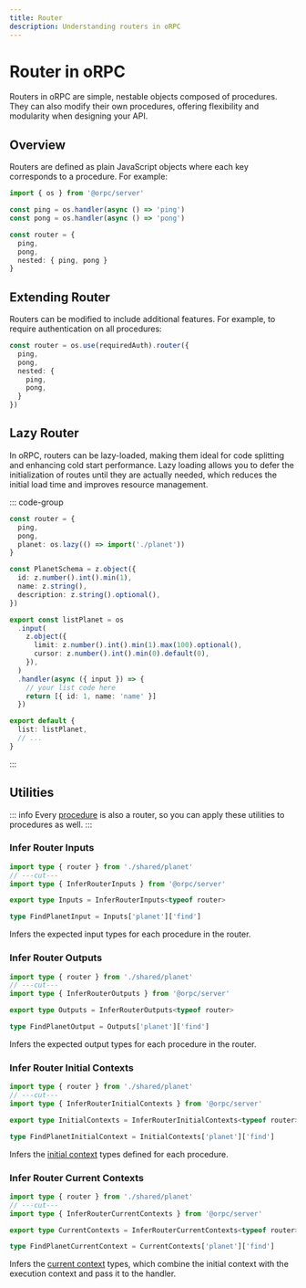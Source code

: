 ```yaml
---
title: Router
description: Understanding routers in oRPC
---
```


# Router in oRPC

Routers in oRPC are simple, nestable objects composed of procedures. They can also modify their own procedures, offering flexibility and modularity when designing your API.

## Overview

Routers are defined as plain JavaScript objects where each key corresponds to a procedure. For example:

```ts
import { os } from '@orpc/server'

const ping = os.handler(async () => 'ping')
const pong = os.handler(async () => 'pong')

const router = {
  ping,
  pong,
  nested: { ping, pong }
}
```

## Extending Router

Routers can be modified to include additional features. For example, to require authentication on all procedures:

```ts
const router = os.use(requiredAuth).router({
  ping,
  pong,
  nested: {
    ping,
    pong,
  }
})
```

## Lazy Router

In oRPC, routers can be lazy-loaded, making them ideal for code splitting and enhancing cold start performance. Lazy loading allows you to defer the initialization of routes until they are actually needed, which reduces the initial load time and improves resource management.

::: code-group

```ts [router.ts]
const router = {
  ping,
  pong,
  planet: os.lazy(() => import('./planet'))
}
```

```ts [planet.ts]
const PlanetSchema = z.object({
  id: z.number().int().min(1),
  name: z.string(),
  description: z.string().optional(),
})

export const listPlanet = os
  .input(
    z.object({
      limit: z.number().int().min(1).max(100).optional(),
      cursor: z.number().int().min(0).default(0),
    }),
  )
  .handler(async ({ input }) => {
    // your list code here
    return [{ id: 1, name: 'name' }]
  })

export default {
  list: listPlanet,
  // ...
}
```

:::

## Utilities

::: info
Every [procedure](/docs/procedure) is also a router, so you can apply these utilities to procedures as well.
:::

### Infer Router Inputs

```ts twoslash
import type { router } from './shared/planet'
// ---cut---
import type { InferRouterInputs } from '@orpc/server'

export type Inputs = InferRouterInputs<typeof router>

type FindPlanetInput = Inputs['planet']['find']
```

Infers the expected input types for each procedure in the router.

### Infer Router Outputs

```ts twoslash
import type { router } from './shared/planet'
// ---cut---
import type { InferRouterOutputs } from '@orpc/server'

export type Outputs = InferRouterOutputs<typeof router>

type FindPlanetOutput = Outputs['planet']['find']
```

Infers the expected output types for each procedure in the router.

### Infer Router Initial Contexts

```ts twoslash
import type { router } from './shared/planet'
// ---cut---
import type { InferRouterInitialContexts } from '@orpc/server'

export type InitialContexts = InferRouterInitialContexts<typeof router>

type FindPlanetInitialContext = InitialContexts['planet']['find']
```

Infers the [initial context](/docs/context#initial-context) types defined for each procedure.

### Infer Router Current Contexts

```ts twoslash
import type { router } from './shared/planet'
// ---cut---
import type { InferRouterCurrentContexts } from '@orpc/server'

export type CurrentContexts = InferRouterCurrentContexts<typeof router>

type FindPlanetCurrentContext = CurrentContexts['planet']['find']
```

Infers the [current context](/docs/context#combining-initial-and-execution-context) types, which combine the initial context with the execution context and pass it to the handler.
